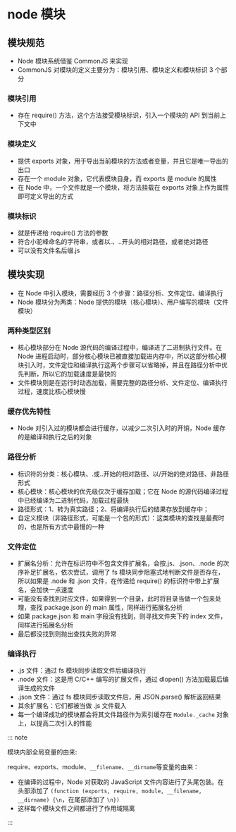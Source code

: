 # node 模块

## 模块规范

- Node 模块系统借鉴 CommonJS 来实现
- CommonJS 对模块的定义主要分为：模块引用、模块定义和模块标识 3 个部分

### 模块引用

- 存在 require() 方法，这个方法接受模块标识，引入一个模块的 API 到当前上下文中

### 模块定义

- 提供 exports 对象，用于导出当前模块的方法或者变量，并且它是唯一导出的出口
- 存在一个 module 对象，它代表模块自身，而 exports 是 module 的属性
- 在 Node 中，一个文件就是一个模块，将方法挂载在 exports 对象上作为属性即可定义导出的方式

### 模块标识

- 就是传递给 require() 方法的参数
- 符合小驼峰命名的字符串，或者以.、..开头的相对路径，或者绝对路径
- 可以没有文件名后缀.js

## 模块实现

- 在 Node 中引入模块，需要经历 3 个步骤：路径分析、文件定位、编译执行
- Node 模块分为两类：Node 提供的模块（核心模块）、用户编写的模块（文件模块）

### 两种类型区别

- 核心模块部分在 Node 源代码的编译过程中，编译进了二进制执行文件。在 Node 进程启动时，部分核心模块已被直接加载进内存中，所以这部分核心模块引入时，文件定位和编译执行这两个步骤可以省略掉，并且在路径分析中优先判断，所以它的加载速度是最快的
- 文件模块则是在运行时动态加载，需要完整的路径分析、文件定位、编译执行过程，速度比核心模块慢

### 缓存优先特性

- Node 对引入过的模块都会进行缓存，以减少二次引入时的开销，Node 缓存的是编译和执行之后的对象

### 路径分析

- 标识符的分类：核心模块、.或..开始的相对路径、以/开始的绝对路径、非路径形式
- 核心模块：核心模块的优先级仅次于缓存加载；它在 Node 的源代码编译过程中已经编译为二进制代码，加载过程最快
- 路径形式：1、转为真实路径；2、将编译执行后的结果存放到缓存中；
- 自定义模块（非路径形式，可能是一个包的形式）：这类模块的查找是最费时的，也是所有方式中最慢的一种

### 文件定位

- 扩展名分析：允许在标识符中不包含文件扩展名，会按.js、.json、.node 的次序补足扩展名，依次尝试，调用了 fs 模块同步阻塞式地判断文件是否存在，所以如果是 .node 和 .json 文件，在传递给 require() 的标识符中带上扩展名，会加快一点速度
- 可能没有查找到对应文件，如果得到一个目录，此时将目录当做一个包来处理，查找 package.json 的 main 属性，同样进行拓展名分析
- 如果 package.json 和 main 字段没有找到，则寻找文件夹下的 index 文件，同样进行拓展名分析
- 最后都没找到则抛出查找失败的异常

### 编译执行

- .js 文件：通过 fs 模块同步读取文件后编译执行
- .node 文件：这是用 C/C++ 编写的扩展文件，通过 dlopen() 方法加载最后编译生成的文件
- .json 文件：通过 fs 模块同步读取文件后，用 JSON.parse() 解析返回结果
- 其余扩展名：它们都被当做 .js 文件载入
- 每一个编译成功的模块都会将其文件路径作为索引缓存在 `Module._cache` 对象上，以提高二次引入的性能

::: note

模块内部全局变量的由来:

require、exports、module、`__filename`、`__dirname`等变量的由来：

- 在编译的过程中，Node 对获取的 JavaScript 文件内容进行了头尾包装。在头部添加了 `(function (exports, require, module, __filename, __dirname) {\n`，在尾部添加了 `\n})`
- 这样每个模块文件之间都进行了作用域隔离

:::
